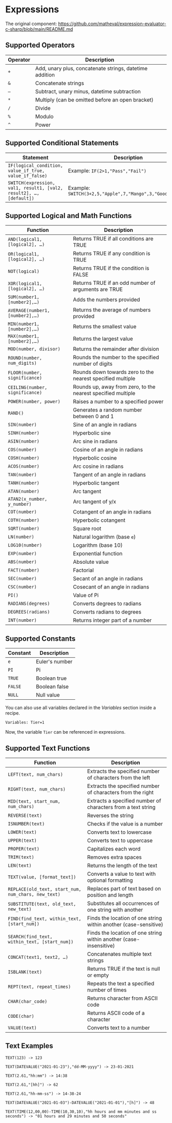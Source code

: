 ﻿# Expressions

The original component: <https://github.com/matheval/expression-evaluator-c-sharp/blob/main/README.md>

## Supported Operators

| Operator | Description                                                                 |
| -------- | --------------------------------------------------------------------------- |
| `+`      | Add, unary plus, concatenate strings, datetime addition                     |
| `&`      | Concatenate strings                                                         |
| `–`      | Subtract, unary minus, datetime subtraction                                 |
| `*`      | Multiply (can be omitted before an open bracket)                            |
| `/`      | Divide                                                                      |
| `%`      | Modulo                                                                      |
| `^`      | Power                                                                       |

## Supported Conditional Statements

| Statement                                                      | Description                                                     |
| -------------------------------------------------------------- | --------------------------------------------------------------- |
| `IF(logical_condition, value_if_true, value_if_false)`         | Example: `IF(2>1,"Pass","Fail")`                                |
| `SWITCH(expression, val1, result1, [val2, result2], …, [default])` | Example: `SWITCH(3+2,5,"Apple",7,"Mango",3,"Good","N/A")`     |

## Supported Logical and Math Functions

| Function                          | Description                                                                |
| --------------------------------- | -------------------------------------------------------------------------- |
| `AND(logical1, [logical2], …)`    | Returns TRUE if all conditions are TRUE                                    |
| `OR(logical1, [logical2], …)`     | Returns TRUE if any condition is TRUE                                      |
| `NOT(logical)`                    | Returns TRUE if the condition is FALSE                                     |
| `XOR(logical1, [logical2], …)`    | Returns TRUE if an odd number of arguments are TRUE                        |
| `SUM(number1, [number2],…)`       | Adds the numbers provided                                                  |
| `AVERAGE(number1, [number2],…)`   | Returns the average of numbers provided                                    |
| `MIN(number1, [number2],…)`       | Returns the smallest value                                                 |
| `MAX(number1, [number2],…)`       | Returns the largest value                                                  |
| `MOD(number, divisor)`            | Returns the remainder after division                                       |
| `ROUND(number, num_digits)`       | Rounds the number to the specified number of digits                        |
| `FLOOR(number, significance)`     | Rounds down towards zero to the nearest specified multiple                 |
| `CEILING(number, significance)`   | Rounds up, away from zero, to the nearest specified multiple               |
| `POWER(number, power)`            | Raises a number to a specified power                                       |
| `RAND()`                          | Generates a random number between 0 and 1                                  |
| `SIN(number)`                     | Sine of an angle in radians                                                |
| `SINH(number)`                    | Hyperbolic sine                                                            |
| `ASIN(number)`                    | Arc sine in radians                                                        |
| `COS(number)`                     | Cosine of an angle in radians                                              |
| `COSH(number)`                    | Hyperbolic cosine                                                          |
| `ACOS(number)`                    | Arc cosine in radians                                                      |
| `TAN(number)`                     | Tangent of an angle in radians                                             |
| `TANH(number)`                    | Hyperbolic tangent                                                         |
| `ATAN(number)`                    | Arc tangent                                                                |
| `ATAN2(x_number, y_number)`       | Arc tangent of y/x                                                         |
| `COT(number)`                     | Cotangent of an angle in radians                                           |
| `COTH(number)`                    | Hyperbolic cotangent                                                       |
| `SQRT(number)`                    | Square root                                                                |
| `LN(number)`                      | Natural logarithm (base `e`)                                               |
| `LOG10(number)`                   | Logarithm (base 10)                                                        |
| `EXP(number)`                     | Exponential function                                                       |
| `ABS(number)`                     | Absolute value                                                             |
| `FACT(number)`                    | Factorial                                                                  |
| `SEC(number)`                     | Secant of an angle in radians                                              |
| `CSC(number)`                     | Cosecant of an angle in radians                                            |
| `PI()`                            | Value of Pi                                                                |
| `RADIANS(degrees)`                | Converts degrees to radians                                                |
| `DEGREES(radians)`                | Converts radians to degrees                                                |
| `INT(number)`                     | Returns integer part of a number                                           |

## Supported Constants

| Constant | Description         |
| -------- | ------------------- |
| `e`      | Euler's number      |
| `PI`     | Pi                  |
| `TRUE`   | Boolean true        |
| `FALSE`  | Boolean false       |
| `NULL`   | Null value          |

You can also use all variables declared in the *Variables* section inside a recipe.

```
Variables: Tier=1
```

Now, the variable `Tier` can be referenced in expressions.

## Supported Text Functions

| Function                                           | Description                                                                                      |
| -------------------------------------------------- | ------------------------------------------------------------------------------------------------ |
| `LEFT(text, num_chars)`                            | Extracts the specified number of characters from the left                                        |
| `RIGHT(text, num_chars)`                           | Extracts the specified number of characters from the right                                       |
| `MID(text, start_num, num_chars)`                  | Extracts a specified number of characters from a text string                                     |
| `REVERSE(text)`                                    | Reverses the string                                                                              |
| `ISNUMBER(text)`                                   | Checks if the value is a number                                                                  |
| `LOWER(text)`                                      | Converts text to lowercase                                                                      |
| `UPPER(text)`                                      | Converts text to uppercase                                                                      |
| `PROPER(text)`                                     | Capitalizes each word                                                                           |
| `TRIM(text)`                                       | Removes extra spaces                                                                            |
| `LEN(text)`                                        | Returns the length of the text                                                                  |
| `TEXT(value, [format_text])`                       | Converts a value to text with optional formatting                                               |
| `REPLACE(old_text, start_num, num_chars, new_text)`| Replaces part of text based on position and length                                              |
| `SUBSTITUTE(text, old_text, new_text)`             | Substitutes all occurrences of one string with another                                          |
| `FIND(find_text, within_text, [start_num])`        | Finds the location of one string within another (case-sensitive)                                |
| `SEARCH(find_text, within_text, [start_num])`      | Finds the location of one string within another (case-insensitive)                              |
| `CONCAT(text1, text2, …)`                          | Concatenates multiple text strings                                                              |
| `ISBLANK(text)`                                    | Returns TRUE if the text is null or empty                                                       |
| `REPT(text, repeat_times)`                         | Repeats the text a specified number of times                                                    |
| `CHAR(char_code)`                                  | Returns character from ASCII code                                                               |
| `CODE(char)`                                       | Returns ASCII code of a character                                                               |
| `VALUE(text)`                                      | Converts text to a number                                                                      |

## Text Examples

```
TEXT(123) -> 123

TEXT(DATEVALUE("2021-01-23"),"dd-MM-yyyy") -> 23-01-2021

TEXT(2.61,"hh:mm") -> 14:38

TEXT(2.61,"[hh]") -> 62

TEXT(2.61,"hh-mm-ss") -> 14-38-24

TEXT(DATEVALUE("2021-01-03")-DATEVALUE("2021-01-01"),"[h]") -> 48

TEXT(TIME(12,00,00)-TIME(10,30,10),"hh hours and mm minutes and ss seconds") -> "01 hours and 29 minutes and 50 seconds"
```